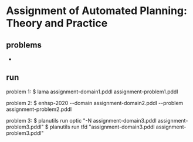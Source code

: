 # Assignment of Automated Planning: Theory and Practice

## problems
* 

## run
problem 1:
$ lama assignment-domain1.pddl assignment-problem1.pddl

problem 2:
$ enhsp-2020 --domain assignment-domain2.pddl --problem assignment-problem2.pddl

problem 3:
$ planutils run optic "-N assignment-domain3.pddl assignment-problem3.pddl"
$ planutils run tfd "assignment-domain3.pddl assignment-problem3.pddl"